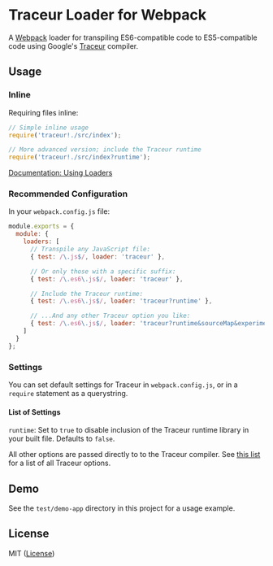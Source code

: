 Traceur Loader for Webpack
==========================

A [Webpack][] loader for transpiling ES6-compatible code to ES5-compatible code using Google's [Traceur][] compiler.


## Usage

### Inline

Requiring files inline:

```javascript
// Simple inline usage
require('traceur!./src/index');

// More advanced version; include the Traceur runtime
require('traceur!./src/index?runtime');
```

[Documentation: Using Loaders][]

### Recommended Configuration

In your `webpack.config.js` file:

```js
module.exports = {
  module: {
    loaders: [
      // Transpile any JavaScript file:
      { test: /\.js$/, loader: 'traceur' },

      // Or only those with a specific suffix:
      { test: /\.es6\.js$/, loader: 'traceur' },

      // Include the Traceur runtime:
      { test: /\.es6\.js$/, loader: 'traceur?runtime' },

      // ...And any other Traceur option you like:
      { test: /\.es6\.js$/, loader: 'traceur?runtime&sourceMap&experimental' }
    ]
  }
};
```


### Settings

You can set default settings for Traceur in `webpack.config.js`, or in a `require` statement as a querystring.

#### List of Settings

`runtime`: Set to `true` to disable inclusion of the Traceur runtime library in your built file. Defaults to `false`.

All other options are passed directly to to the Traceur compiler. See [this list][Traceur options] for a list of all Traceur options.


## Demo

See the `test/demo-app` directory in this project for a usage example.


## License

MIT ([License](LICENSE.md))



<!-- Links -->
[Documentation: Using Loaders]: http://webpack.github.io/docs/using-loaders.html "Documentation: Using Loaders"
[Traceur]: https://github.com/google/traceur-compiler "Traceur"
[Webpack]: https://webpack.github.io/docs/ "Webpack"
[Traceur options]: https://github.com/google/traceur-compiler/blob/aebf32380cfc70f31e940fc3c9ec26279e10b996/src/options.js#L235
